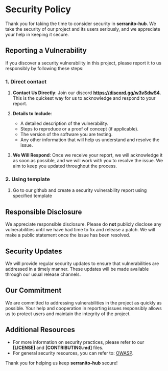 # Security Policy

Thank you for taking the time to consider security in **serranito-hub**. We take the security of our project and its users seriously, and we appreciate your help in keeping it secure.

## Reporting a Vulnerability

If you discover a security vulnerability in this project, please report it to us responsibly by following these steps:

### 1. Direct contact

1. **Contact Us Directly**: Join our discord **https://discord.gg/w3vSdwS4**. This is the quickest way for us to acknowledge and respond to your report.
2. **Details to Include**:
   - A detailed description of the vulnerability.
   - Steps to reproduce or a proof of concept (if applicable).
   - The version of the software you are testing.
   - Any other information that will help us understand and resolve the issue.

3. **We Will Respond**: Once we receive your report, we will acknowledge it as soon as possible, and we will work with you to resolve the issue. We aim to keep you updated throughout the process.

### 2. Using template

1. Go to our github and create a security vulnerability report using specified template


## Responsible Disclosure

We appreciate responsible disclosure. Please do **not** publicly disclose any vulnerabilities until we have had time to fix and release a patch. We will make a public statement once the issue has been resolved.

## Security Updates

We will provide regular security updates to ensure that vulnerabilities are addressed in a timely manner. These updates will be made available through our usual release channels.

## Our Commitment

We are committed to addressing vulnerabilities in the project as quickly as possible. Your help and cooperation in reporting issues responsibly allows us to protect users and maintain the integrity of the project.

## Additional Resources

- For more information on security practices, please refer to our **[LICENSE]** and **[CONTRIBUTING.md]** files.
- For general security resources, you can refer to: [OWASP](https://owasp.org/).

Thank you for helping us keep **serranito-hub** secure!
